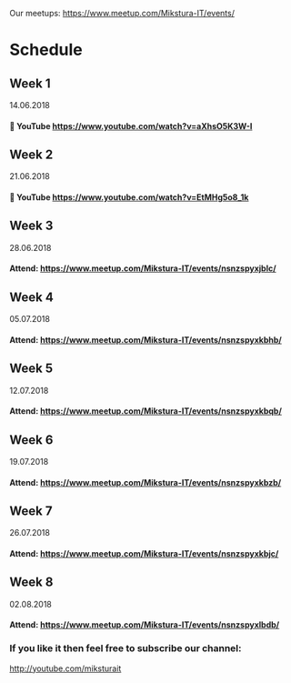 Our meetups: 
https://www.meetup.com/Mikstura-IT/events/

# Schedule

## Week 1 
14.06.2018
#### :movie_camera: YouTube https://www.youtube.com/watch?v=aXhsO5K3W-I

## Week 2
21.06.2018
#### :movie_camera: YouTube https://www.youtube.com/watch?v=EtMHg5o8_1k

## Week 3
28.06.2018
#### Attend: https://www.meetup.com/Mikstura-IT/events/nsnzspyxjblc/

## Week 4
05.07.2018
#### Attend: https://www.meetup.com/Mikstura-IT/events/nsnzspyxkbhb/

## Week 5
12.07.2018
#### Attend: https://www.meetup.com/Mikstura-IT/events/nsnzspyxkbqb/

## Week 6
19.07.2018
#### Attend: https://www.meetup.com/Mikstura-IT/events/nsnzspyxkbzb/

## Week 7
26.07.2018
#### Attend: https://www.meetup.com/Mikstura-IT/events/nsnzspyxkbjc/

## Week 8
02.08.2018
#### Attend: https://www.meetup.com/Mikstura-IT/events/nsnzspyxlbdb/

### If you like it then feel free to subscribe our channel:
http://youtube.com/miksturait
